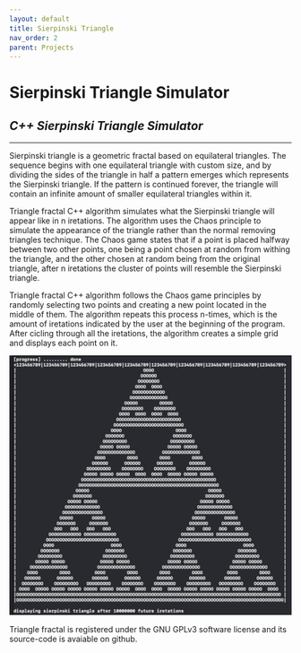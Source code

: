 ```yaml
---
layout: default
title: Sierpinski Triangle
nav_order: 2
parent: Projects
---
```


# Sierpinski Triangle Simulator

## *C++ Sierpinski Triangle Simulator*

---

Sierpinski triangle is a geometric fractal based on equilateral triangles. The sequence begins with one equilateral triangle with custom size, and by dividing the sides of the triangle in half a pattern emerges which represents the Sierpinski triangle. If the pattern is continued forever, the triangle will contain an infinite amount of smaller equilateral triangles within it.

Triangle fractal C++ algorithm simulates what the Sierpinski triangle will appear like in n iretations. The algorithm uses the Chaos principle to simulate the appearance of the triangle rather than the normal removing triangles technique. The Chaos game states that if a point is placed halfway between two other points, one being a point chosen at random from withing the triangle, and the other chosen at random being from the original triangle, after n iretations the cluster of points will resemble the Sierpinski triangle.

Triangle fractal C++ algorithm follows the Chaos game principles by randomly selecting two points and creating a new point located in the middle of them. The algorithm repeats this process n-times, which is the amount of iretations indicated by the user at the beginning of the program. After cicling through all the iretations, the algorithm creates a simple grid and displays each point on it.

![Sierpinksi Triangle Simulator Sample Output Image](assets/images/triangle-fractal-sample-output.png)

Triangle fractal is registered under the GNU GPLv3 software license and its source-code is avaiable on github.
